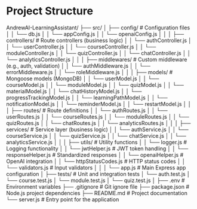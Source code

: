 # Project Structure

AndrewAI-LearningAssistant/
   ├── src/
    │   ├── config/            # Configuration files
    │   │   └── db.js
    │   │   └── appConfig.js
    │   │   └── openaiConfig.js
    │   │
    │   ├── controllers/       # Route controllers (business logic)
    │   │   └── authController.js
    │   │   └── userController.js
    │   │   └── courseController.js
    │   │   └── moduleController.js
    │   │   └── quizController.js
    │   │   └── chatController.js
    │   │   └── analyticsController.js
    │   │
    │   ├── middlewares/       # Custom middleware (e.g., auth, validation)
    │   │   └── authMiddleware.js
    │   │   └── errorMiddleware.js
    │   │   └── roleMiddleware.js
    │   │
    │   ├── models/            # Mongoose models (MongoDB)
    │   │   └── userModel.js
    │   │   └── courseModel.js
    │   │   └── moduleModel.js
    │   │   └── quizModel.js
    │   │   └── materialModel.js
    │   │   └── chatHistoryModel.js
    │   │   └── progressTrackingModel.js
    │   │   └── learningPathModel.js
    │   │   └── notificationModel.js
    │   │   └── reminderModel.js
    │   │   └── restartModel.js
    │   │
    │   ├── routes/            # Route definitions
    │   │   └── authRoutes.js
    │   │   └── userRoutes.js
    │   │   └── courseRoutes.js
    │   │   └── moduleRoutes.js
    │   │   └── quizRoutes.js
    │   │   └── chatRoutes.js
    │   │   └── analyticsRoutes.js
    │   │
    │   ├── services/          # Service layer (business logic)
    │   │   └── authService.js
    │   │   └── courseService.js
    │   │   └── quizService.js
    │   │   └── chatService.js
    │   │   └── analyticsService.js
    │   │
    │   ├── utils/             # Utility functions
    │   │   └── logger.js         # Logging functionality
    │   │   └── jwtHelper.js      # JWT token handling
    │   │   └── responseHelper.js # Standardized responses
    │   │   └── openaiHelper.js   # OpenAI integration
    │   │   └── httpStatusCodes.js # HTTP status codes
    │   │   └── validators.js    # Input validators
    │   │
    │   └── app.js             # Main Express app configuration
    │
    ├── tests/                 # Unit and integration tests
    │   └── auth.test.js
    │   └── course.test.js
    │   └── module.test.js
    │   └── quiz.test.js
    │
    ├── .env                   # Environment variables
    ├── .gitignore             # Git ignore file
    ├── package.json            # Node.js project dependencies
    ├── README.md               # Project documentation
    └── server.js               # Entry point for the application
